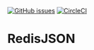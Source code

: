 [![GitHub issues](https://img.shields.io/github/release/RedisJSON/RedisDoc.svg)](https://github.com/RedisJSON/RedisDoc/releases/latest)
[![CircleCI](https://circleci.com/gh/RedisJSON/RedisDoc/tree/master.svg?style=svg)](https://circleci.com/gh/RedisJSON/RedisDoc/tree/master)

# RedisJSON
